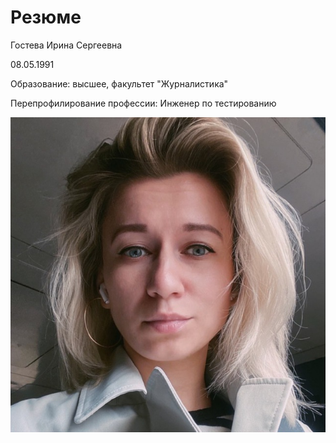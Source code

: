 # Резюме
Гостева Ирина Сергеевна

08.05.1991

Образование: высшее, факультет "Журналистика"

Перепрофилирование профессии: Инженер по тестированию

![фото](фото/fd94.jpg)
